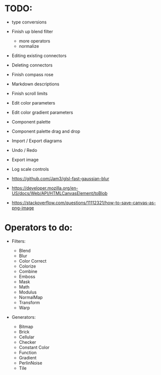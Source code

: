 # TODO:

* type conversions
* Finish up blend filter
  - more operators
  - normalize
* Editing existing connectors
* Deleting connectors
* Finish compass rose
* Markdown descriptions
* Finish scroll limits
* Edit color parameters
* Edit color gradient parameters
* Component palette
* Component palette drag and drop
* Import / Export diagrams
* Undo / Redo
* Export image
* Log scale controls

* https://github.com/Jam3/glsl-fast-gaussian-blur
* https://developer.mozilla.org/en-US/docs/Web/API/HTMLCanvasElement/toBlob
* https://stackoverflow.com/questions/11112321/how-to-save-canvas-as-png-image

# Operators to do:
  * Filters:
    * Blend
    * Blur
    * Color Correct
    * Colorize
    * Combine
    * Emboss
    * Mask
    * Math
    * Modulus
    * NormalMap
    * Transform
    * Warp
  * Generators:
    * Bitmap
    * Brick
    * Cellular
    * Checker
    * Constant Color
    * Function
    * Gradient
    * PerlinNoise
    * Tile

    <feBlend>
    <feColorMatrix>
    <feComponentTransfer>
    <feComposite>
    <feConvolveMatrix>
    <feDiffuseLighting>
    <feDisplacementMap>
    <feImage>
    <feMerge>
    <feMorphology>
    <feOffset>
    <feSpecularLighting>
    <feTile>
    <feTurbulence>

<svg version="1.1" ></svg>
